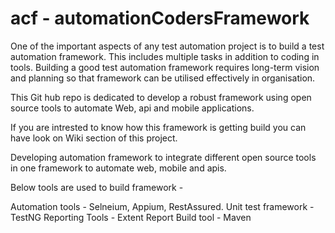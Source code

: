 # acf - automationCodersFramework
One of the important aspects of any test automation project is to build a test automation framework. This includes multiple tasks in addition to coding in tools. Building a good test automation framework requires long-term vision and planning so that framework can be utilised effectively in organisation.

This Git hub repo is dedicated to develop a robust framework using open source tools to automate Web, api and mobile applications.

If you are intrested to know how this framework is getting build you can have look on Wiki section of this project.

Developing automation framework to integrate different open source tools in one framework to automate web, mobile and apis.

Below tools are used to build framework -

Automation tools - Selneium, Appium, RestAssured. Unit test framework - TestNG Reporting Tools - Extent Report Build tool - Maven
